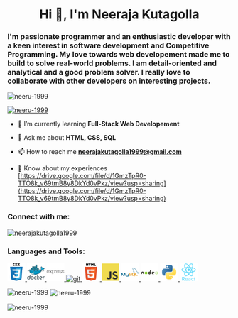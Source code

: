 <h1 align="center">Hi 👋, I'm Neeraja Kutagolla</h1>
<h3 align="left">I'm passionate programmer and an enthusiastic developer with a keen interest in software development and Competitive Programming. My love towards web developement made me to build to solve real-world problems. I am detail-oriented and analytical and a good problem solver. I really love to collaborate with other developers on interesting projects.</h3>

<p align="left"> <img src="https://komarev.com/ghpvc/?username=neeru-1999&label=Profile%20views&color=0e75b6&style=flat" alt="neeru-1999" /> </p>

<p align="left"> <a href="https://github.com/ryo-ma/github-profile-trophy"><img src="https://github-profile-trophy.vercel.app/?username=neeru-1999" alt="neeru-1999" /></a> </p>

- 🌱 I’m currently learning **Full-Stack Web Developement**

- 💬 Ask me about **HTML, CSS, SQL**

- 📫 How to reach me **neerajakutagolla1999@gmail.com**

- 📄 Know about my experiences [https://drive.google.com/file/d/1GmzTpR0-TTO8k_v69tmB8y8DkYd0vPkz/view?usp=sharing](https://drive.google.com/file/d/1GmzTpR0-TTO8k_v69tmB8y8DkYd0vPkz/view?usp=sharing)

<h3 align="left">Connect with me:</h3>
<p align="left">
<a href="https://linkedin.com/in/neerajakutagolla1999" target="blank"><img align="center" src="https://raw.githubusercontent.com/rahuldkjain/github-profile-readme-generator/master/src/images/icons/Social/linked-in-alt.svg" alt="neerajakutagolla1999" height="30" width="40" /></a>
</p>

<h3 align="left">Languages and Tools:</h3>
<p align="left"> <a href="https://www.w3schools.com/css/" target="_blank" rel="noreferrer"> <img src="https://raw.githubusercontent.com/devicons/devicon/master/icons/css3/css3-original-wordmark.svg" alt="css3" width="40" height="40"/> </a> <a href="https://www.docker.com/" target="_blank" rel="noreferrer"> <img src="https://raw.githubusercontent.com/devicons/devicon/master/icons/docker/docker-original-wordmark.svg" alt="docker" width="40" height="40"/> </a> <a href="https://expressjs.com" target="_blank" rel="noreferrer"> <img src="https://raw.githubusercontent.com/devicons/devicon/master/icons/express/express-original-wordmark.svg" alt="express" width="40" height="40"/> </a> <a href="https://git-scm.com/" target="_blank" rel="noreferrer"> <img src="https://www.vectorlogo.zone/logos/git-scm/git-scm-icon.svg" alt="git" width="40" height="40"/> </a> <a href="https://www.w3.org/html/" target="_blank" rel="noreferrer"> <img src="https://raw.githubusercontent.com/devicons/devicon/master/icons/html5/html5-original-wordmark.svg" alt="html5" width="40" height="40"/> </a> <a href="https://developer.mozilla.org/en-US/docs/Web/JavaScript" target="_blank" rel="noreferrer"> <img src="https://raw.githubusercontent.com/devicons/devicon/master/icons/javascript/javascript-original.svg" alt="javascript" width="40" height="40"/> </a> <a href="https://www.mysql.com/" target="_blank" rel="noreferrer"> <img src="https://raw.githubusercontent.com/devicons/devicon/master/icons/mysql/mysql-original-wordmark.svg" alt="mysql" width="40" height="40"/> </a> <a href="https://nodejs.org" target="_blank" rel="noreferrer"> <img src="https://raw.githubusercontent.com/devicons/devicon/master/icons/nodejs/nodejs-original-wordmark.svg" alt="nodejs" width="40" height="40"/> </a> <a href="https://www.python.org" target="_blank" rel="noreferrer"> <img src="https://raw.githubusercontent.com/devicons/devicon/master/icons/python/python-original.svg" alt="python" width="40" height="40"/> </a> <a href="https://reactjs.org/" target="_blank" rel="noreferrer"> <img src="https://raw.githubusercontent.com/devicons/devicon/master/icons/react/react-original-wordmark.svg" alt="react" width="40" height="40"/> </a> </p>

<p><img align="left" src="https://github-readme-stats.vercel.app/api/top-langs?username=neeru-1999&show_icons=true&locale=en&layout=compact" alt="neeru-1999" /></p>

<p>&nbsp;<img align="center" src="https://github-readme-stats.vercel.app/api?username=neeru-1999&show_icons=true&locale=en" alt="neeru-1999" /></p>

<p><img align="center" src="https://github-readme-streak-stats.herokuapp.com/?user=neeru-1999&" alt="neeru-1999" /></p>
